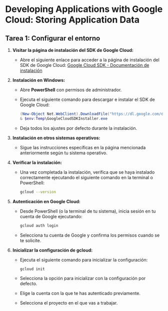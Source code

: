 # Developing Applications with Google Cloud: Storing Application Data

## Tarea 1: Configurar el entorno

1. **Visitar la página de instalación del SDK de Google Cloud:**
   - Abre el siguiente enlace para acceder a la página de instalación del SDK de Google Cloud: [Google Cloud SDK - Documentación de instalación](https://cloud.google.com/sdk/docs/install?hl=es-419)

2. **Instalación en Windows:**
   - Abre **PowerShell** con permisos de administrador.
   - Ejecuta el siguiente comando para descargar e instalar el SDK de Google Cloud:

     ```powershell
     (New-Object Net.WebClient).DownloadFile("https://dl.google.com/dl/cloudsdk/channels/rapid/GoogleCloudSDKInstaller.exe", "$env:Temp\GoogleCloudSDKInstaller.exe")
     & $env:Temp\GoogleCloudSDKInstaller.exe
     ```

   - Deja todos los ajustes por defecto durante la instalación.

3. **Instalación en otros sistemas operativos:**
   - Sigue las instrucciones específicas en la página mencionada anteriormente según tu sistema operativo.

4. **Verificar la instalación:**
   - Una vez completada la instalación, verifica que se haya instalado correctamente ejecutando el siguiente comando en la terminal o PowerShell:

     ```bash
     gcloud --version
     ```

5. **Autenticación en Google Cloud:**
   - Desde PowerShell (o la terminal de tu sistema), inicia sesión en tu cuenta de Google ejecutando:

     ```bash
     gcloud auth login
     ```

   - Selecciona tu cuenta de Google y confirma los permisos cuando se te solicite.

6. **Inicializar la configuración de gcloud:**
   - Ejecuta el siguiente comando para inicializar la configuración:

     ```bash
     gcloud init
     ```

   - Selecciona la opción para inicializar con la configuración por defecto.
   - Elige la cuenta con la que te has autenticado previamente.
   - Selecciona el proyecto en el que vas a trabajar.
